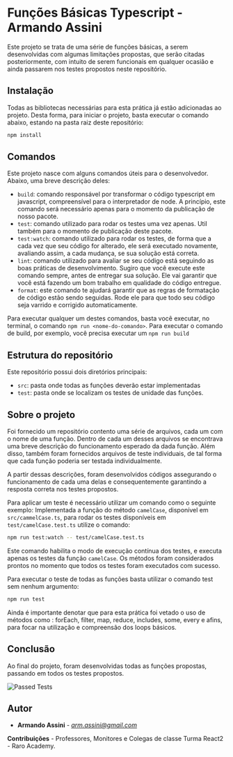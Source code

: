# Funções Básicas Typescript - Armando Assini

Este projeto se trata de uma série de funções básicas, a serem desenvolvidas com algumas limitações propostas, que serão citadas posteriormente, com intuito de serem funcionais em qualquer ocasião e ainda passarem nos testes propostos neste repositório.

## Instalação

Todas as bibliotecas necessárias para esta prática já estão adicionadas ao projeto. Desta forma, para iniciar o projeto, basta executar o comando abaixo, estando na pasta raiz deste repositório:

```sh
npm install
```

## Comandos

Este projeto nasce com alguns comandos úteis para o desenvolvedor. Abaixo, uma breve descrição deles:

- `build`: comando responsável por transformar o código typescript em javascript, compreensível para o interpretador de node. A princípio, este comando será necessário apenas para o momento da publicação de nosso pacote.
- `test`: comando utilizado para rodar os testes uma vez apenas. Util também para o momento de publicação deste pacote. 
- `test:watch`: comando utilizado para rodar os testes, de forma que a cada vez que seu código for alterado, ele será executado novamente, avaliando assim, a cada mudança, se sua solução está correta.
- `lint`: comando utilizado para avaliar se seu código está seguindo as boas práticas de desenvolvimento. Sugiro que você execute este comando sempre, antes de entregar sua solução. Ele vai garantir que você está fazendo um bom trabalho em qualidade do código entregue.
- `format`: este comando te ajudará garantir que as regras de formatação de código estão sendo seguidas. Rode ele para que todo seu código seja varrido e corrigido automaticamente.

Para executar qualquer um destes comandos, basta você executar, no terminal, o comando `npm run <nome-do-comando>`. Para executar o comando de build, por exemplo, você precisa executar um `npm run build`

## Estrutura do repositório

Este repositório possui dois diretórios principais: 
- `src`: pasta onde todas as funções deverão estar implementadas
- `test`: pasta onde se localizam os testes de unidade das funções.

## Sobre o projeto

Foi fornecido um repositório contento uma série de arquivos, cada um com o nome de uma função. Dentro de cada um desses arquivos se encontrava uma breve descrição do funcionamento esperado da dada função. Além disso, também foram fornecidos arquivos de teste individuais, de tal forma que cada função poderia ser testada individualmente.

A partir dessas descrições, foram desenvolvidos códigos assegurando o funcionamento de cada uma delas e consequentemente garantindo a resposta correta nos testes propostos.

Para aplicar um teste é necessário utilizar um comando como o seguinte exemplo: Implementada a função do método `camelCase`, disponível em `src/cammelCase.ts`, para rodar os testes disponíveis em `test/camelCase.test.ts` utilize o comando:

```bash
npm run test:watch -- test/camelCase.test.ts
```

Este comando habilita o modo de execução contínua dos testes, e executa apenas os testes da função `camelCase`. Os métodos foram considerados prontos no momento que todos os testes foram executados com sucesso.

Para executar o teste de todas as funções basta utilizar o comando test sem nenhum argumento:

```bash
npm run test
```

Ainda é importante denotar que para esta prática foi vetado o uso de métodos como : forEach, filter, map, reduce, includes, some, every e afins, para focar na utilização e compreensão dos loops básicos.

## Conclusão

Ao final do projeto, foram desenvolvidas todas as funções propostas, passando em todos os testes propostos.
  
![Passed Tests](https://github.com/dolaumzim/misc-functions/assets/66185784/b6f1262e-0922-4649-aea8-66e9c9596469)

## Autor

  - **Armando Assini** - *arm.assini@gmail.com*

**Contribuições** - Professores, Monitores e Colegas de classe Turma React2 - Raro Academy.

